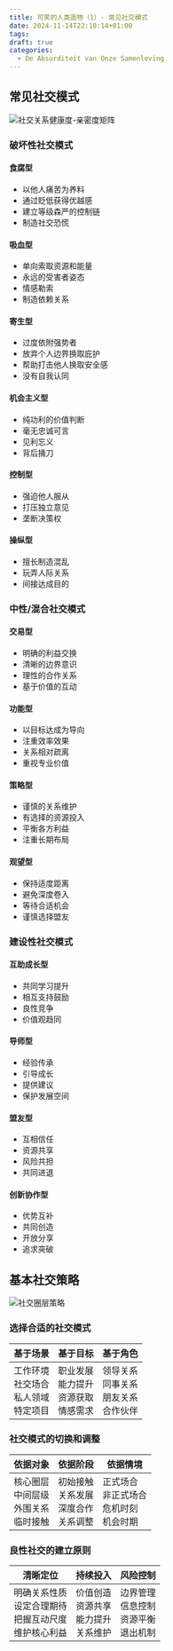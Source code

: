 ```yaml
---
title: 可笑的人类造物（1）- 常见社交模式
date: 2024-11-14T22:10:14+01:00
tags: 
draft: true
categories:
  - De Absurditeit van Onze Samenleving
---
```


## 常见社交模式
![社交关系健康度-亲密度矩阵](/post/generalsocialpattern/svgviewer-png-output.png)

### 破坏性社交模式
#### 食腐型
- 以他人痛苦为养料
- 通过贬低获得优越感
- 建立等级森严的控制链
- 制造社交恐慌

#### 吸血型
- 单向索取资源和能量
- 永远的受害者姿态
- 情感勒索
- 制造依赖关系

#### 寄生型
- 过度依附强势者
- 放弃个人边界换取庇护
- 帮助打击他人换取安全感
- 没有自我认同

#### 机会主义型
- 纯功利的价值判断
- 毫无忠诚可言
- 见利忘义
- 背后捅刀

#### 控制型 
- 强迫他人服从 
- 打压独立意见 
- 垄断决策权 

#### 操纵型
- 擅长制造混乱 
- 玩弄人际关系 
- 间接达成目的

### 中性/混合社交模式
#### 交易型
- 明确的利益交换
- 清晰的边界意识
- 理性的合作关系
- 基于价值的互动

#### 功能型
- 以目标达成为导向
- 注重效率效果
- 关系相对疏离
- 重视专业价值

#### 策略型
- 谨慎的关系维护
- 有选择的资源投入
- 平衡各方利益
- 注重长期布局

#### 观望型
- 保持适度距离
- 避免深度卷入
- 等待合适机会
- 谨慎选择盟友
### 建设性社交模式
#### 互助成长型
- 共同学习提升
- 相互支持鼓励
- 良性竞争
- 价值观趋同

#### 导师型
- 经验传承
- 引导成长
- 提供建议
- 保护发展空间

#### 盟友型
- 互相信任
- 资源共享
- 风险共担
- 共同进退

#### 创新协作型
- 优势互补
- 共同创造
- 开放分享
- 追求突破

## 基本社交策略
![社交圈层策略](/post/generalsocialpattern/circle.png)

### 选择合适的社交模式
| 基于场景                            | 基于目标                            | 基于角色                            |
| ------------------------------- | ------------------------------- | ------------------------------- |
| 工作环境<br/>社交场合<br/>私人领域<br/>特定项目 | 职业发展<br/>能力提升<br/>资源获取<br/>情感需求 | 领导关系<br/>同事关系<br/>朋友关系<br/>合作伙伴 |

### 社交模式的切换和调整
| 依据对象                            | 依据阶段                            | 依据情境                             |
| ------------------------------- | ------------------------------- | -------------------------------- |
| 核心圈层<br/>中间层级<br/>外围关系<br/>临时接触 | 初始接触<br/>关系发展<br/>深度合作<br/>关系调整 | 正式场合<br/>非正式场合<br/>危机时刻<br/>机会时期 |
### 良性社交的建立原则
| 清晰定位                                    | 持续投入                            | 风险控制                            |
| --------------------------------------- | ------------------------------- | ------------------------------- |
| 明确关系性质<br/>设定合理期待<br/>把握互动尺度<br/>维护核心利益 | 价值创造<br/>资源共享<br/>能力提升<br/>关系维护 | 边界管理<br/>信息控制<br/>资源平衡<br/>退出机制 |